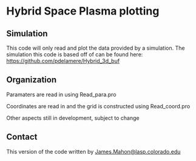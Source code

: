 # Hybrid Space Plasma plotting

## Simulation
This code will only read and plot the data provided by a simulation.  The simulation this code is based off of can be found here: https://github.com/pdelamere/Hybrid_3d_buf

## Organization
Paramaters are read in using Read_para.pro

Coordinates are read in and the grid is constructed using Read_coord.pro

Other aspects still in development, subject to change

## Contact
This version of the code written by James.Mahon@lasp.colorado.edu

